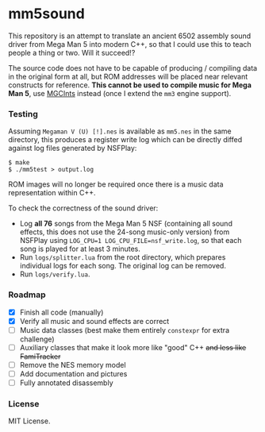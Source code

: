 # mm5sound

This repository is an attempt to translate an ancient 6502 assembly sound driver from Mega Man 5 into modern C++, so that I could use this to teach people a thing or two. Will it succeed!?

The source code does not have to be capable of producing / compiling data in the original form at all, but ROM addresses will be placed near relevant constructs for reference. **This cannot be used to compile music for Mega Man 5**, use [MGCInts](http://github.com/HertzDevil/MGCInts) instead (once I extend the `mm3` engine support).

### Testing

Assuming `Megaman V (U) [!].nes` is available as `mm5.nes` in the same directory, this produces a register write log which can be directly diffed against log files generated by NSFPlay:

```
$ make
$ ./mm5test > output.log
```

ROM images will no longer be required once there is a music data representation within C++.

To check the correctness of the sound driver:

- Log **all 76** songs from the Mega Man 5 NSF (containing all sound effects, this does not use the 24-song music-only version) from NSFPlay using `LOG_CPU=1 LOG_CPU_FILE=nsf_write.log`, so that each song is played for at least 3 minutes.
- Run `logs/splitter.lua` from the root directory, which prepares individual logs for each song. The original log can be removed.
- Run `logs/verify.lua`.

### Roadmap

- [x] Finish all code (manually)
- [x] Verify all music and sound effects are correct
- [ ] Music data classes (best make them entirely `constexpr` for extra challenge)
- [ ] Auxiliary classes that make it look more like "good" C++ ~~and less like FamiTracker~~
- [ ] Remove the NES memory model
- [ ] Add documentation and pictures
- [ ] Fully annotated disassembly

### License

MIT License.
